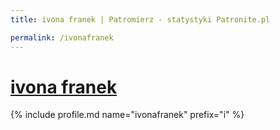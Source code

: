 ```yaml
---
title: ivona franek | Patromierz - statystyki Patronite.pl

permalink: /ivonafranek
---
```


# [ivona franek](https://patronite.pl/ivonafranek)

{% include profile.md name="ivonafranek" prefix="i" %}
